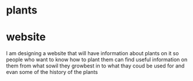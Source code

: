 # plants
# website
I am designing a website that will have information about plants on it so people who want to know how to plant them can find useful information on them from what sowil they growbest in to what thay coud be used for and evan some of the history of the plants
